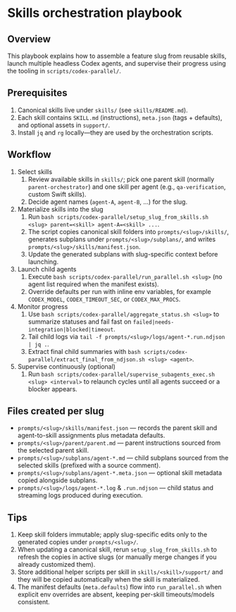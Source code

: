 # Skills orchestration playbook

## Overview
This playbook explains how to assemble a feature slug from reusable skills, launch multiple headless Codex agents, and supervise their progress using the tooling in `scripts/codex-parallel/`.

## Prerequisites
1. Canonical skills live under `skills/` (see `skills/README.md`).
2. Each skill contains `SKILL.md` (instructions), `meta.json` (tags + defaults), and optional assets in `support/`.
3. Install `jq` and `rg` locally—they are used by the orchestration scripts.

## Workflow
1. Select skills
   1. Review available skills in `skills/`; pick one parent skill (normally `parent-orchestrator`) and one skill per agent (e.g., `qa-verification`, custom Swift skills).
   2. Decide agent names (`agent-A`, `agent-B`, ...) for the slug.
2. Materialize skills into the slug
   1. Run `bash scripts/codex-parallel/setup_slug_from_skills.sh <slug> parent=<skill> agent-A=<skill> ...`.
   2. The script copies canonical skill folders into `prompts/<slug>/skills/`, generates subplans under `prompts/<slug>/subplans/`, and writes `prompts/<slug>/skills/manifest.json`.
   3. Update the generated subplans with slug-specific context before launching.
3. Launch child agents
   1. Execute `bash scripts/codex-parallel/run_parallel.sh <slug>` (no agent list required when the manifest exists).
   2. Override defaults per run with inline env variables, for example `CODEX_MODEL`, `CODEX_TIMEOUT_SEC`, or `CODEX_MAX_PROCS`.
4. Monitor progress
   1. Use `bash scripts/codex-parallel/aggregate_status.sh <slug>` to summarize statuses and fail fast on `failed|needs-integration|blocked|timeout`.
   2. Tail child logs via `tail -f prompts/<slug>/logs/agent-*.run.ndjson | jq .`.
   3. Extract final child summaries with `bash scripts/codex-parallel/extract_final_from_ndjson.sh <slug> <agent>`.
5. Supervise continuously (optional)
   1. Run `bash scripts/codex-parallel/supervise_subagents_exec.sh <slug> <interval>` to relaunch cycles until all agents succeed or a blocker appears.

## Files created per slug
- `prompts/<slug>/skills/manifest.json` — records the parent skill and agent-to-skill assignments plus metadata defaults.
- `prompts/<slug>/parent/parent.md` — parent instructions sourced from the selected parent skill.
- `prompts/<slug>/subplans/agent-*.md` — child subplans sourced from the selected skills (prefixed with a source comment).
- `prompts/<slug>/subplans/agent-*.meta.json` — optional skill metadata copied alongside subplans.
- `prompts/<slug>/logs/agent-*.log` & `.run.ndjson` — child status and streaming logs produced during execution.

## Tips
1. Keep skill folders immutable; apply slug-specific edits only to the generated copies under `prompts/<slug>/`.
2. When updating a canonical skill, rerun `setup_slug_from_skills.sh` to refresh the copies in active slugs (or manually merge changes if you already customized them).
3. Store additional helper scripts per skill in `skills/<skill>/support/` and they will be copied automatically when the skill is materialized.
4. The manifest defaults (`meta.defaults`) flow into `run_parallel.sh` when explicit env overrides are absent, keeping per-skill timeouts/models consistent.

